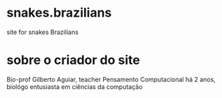# snakes.brazilians
site for snakes Brazilians

# sobre o criador do site

Bio-prof Gilberto Aguiar, teacher Pensamento Computacional há 2 anos, biológo entusiasta em ciências da computação
